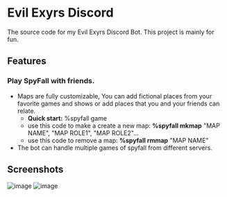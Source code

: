 # Evil Exyrs Discord
 The source code for my Evil Exyrs Discord Bot. This project is mainly for fun.

## Features
### Play SpyFall with friends.
* Maps are fully customizable, You can add fictional places from your favorite games and shows or add places that you and your friends can relate.
   * **Quick start:** %spyfall game
   * use this code to make a create a new map: **%spyfall mkmap** "MAP NAME", "MAP ROLE1", "MAP ROLE2"...
   * use this code to remove a map: **%spyfall rmmap** "MAP NAME"
* The bot can handle multiple games of spyfall from different servers.

## Screenshots
![image](https://github.com/VintanaEnf/Evil-Exyrs-Discord/assets/104513214/993217cb-2e4b-4ed7-838e-412d02ba5a2d)
![image](https://github.com/VintanaEnf/Evil-Exyrs-Discord/assets/104513214/7fbcfa5f-8749-43ec-a16f-42ffcfa30396)
